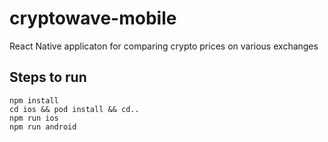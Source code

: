 # cryptowave-mobile
React Native applicaton for comparing crypto prices on various exchanges

## Steps to run
```
npm install
cd ios && pod install && cd..
npm run ios
npm run android
```
